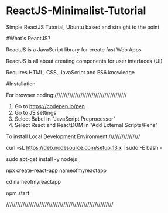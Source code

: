 # ReactJS-Minimalist-Tutorial
Simple ReactJS Tutorial, Ubuntu based and straight to the point



#What's ReactJS?

ReactJS is a JavaScript library for create fast Web Apps

ReactJS is all about creating components for user interfaces (UI)

Requires HTML, CSS, JavaScript and ES6 knowledge



#Installation

For browser coding:///////////////////////////////////////
1. Go to https://codepen.io/pen 
2. Go to JS settings
3. Select Babel in "JavaScript Preprocessor"
4. Select React and ReactDOM in "Add External Scripts/Pens"


To install Local Development Environment://///////////////

curl -sL https://deb.nodesource.com/setup_13.x | sudo -E bash -

sudo apt-get install -y nodejs

npx create-react-app nameofmyreactapp

cd nameofmyreactapp 

npm start

//////////////////////////////////////////////////////////
